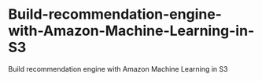 # Build-recommendation-engine-with-Amazon-Machine-Learning-in-S3
Build recommendation engine with Amazon Machine Learning in S3
